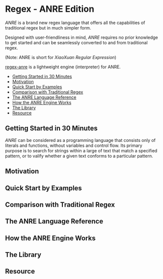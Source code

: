 # Regex - ANRE Edition

_ANRE_ is a brand new regex language that offers all the capabilities of traditional regex but in much simpler form.

Designed with user-friendliness in mind, _ANRE_ requires no prior knowledge to get started and can be seamlessly converted to and from traditional regex.

(Note: ANRE is short for _XiaoXuan Regular Expression_)

[regex-anre](https://github.com/hemashushu/regex-anre) is a lightweight engine (interpreter) for ANRE.

<!-- @import "[TOC]" {cmd="toc" depthFrom=2 depthTo=4 orderedList=false} -->

<!-- code_chunk_output -->

- [Getting Started in 30 Minutes](#getting-started-in-30-minutes)
- [Motivation](#motivation)
- [Quick Start by Examples](#quick-start-by-examples)
- [Comparison with Traditional Regex](#comparison-with-traditional-regex)
- [The ANRE Language Reference](#the-anre-language-reference)
- [How the ANRE Engine Works](#how-the-anre-engine-works)
- [The Library](#the-library)
- [Resource](#resource)

<!-- /code_chunk_output -->

## Getting Started in 30 Minutes

_ANRE_ can be considered as a programming language that consists only of literals and functions, without variables and control flow. Its primary purpose is to search for strings within a large of text that match a specified pattern, or to valify whether a given text conforms to a particular pattern.

## Motivation

## Quick Start by Examples

## Comparison with Traditional Regex

## The ANRE Language Reference

## How the ANRE Engine Works

## The Library

## Resource
